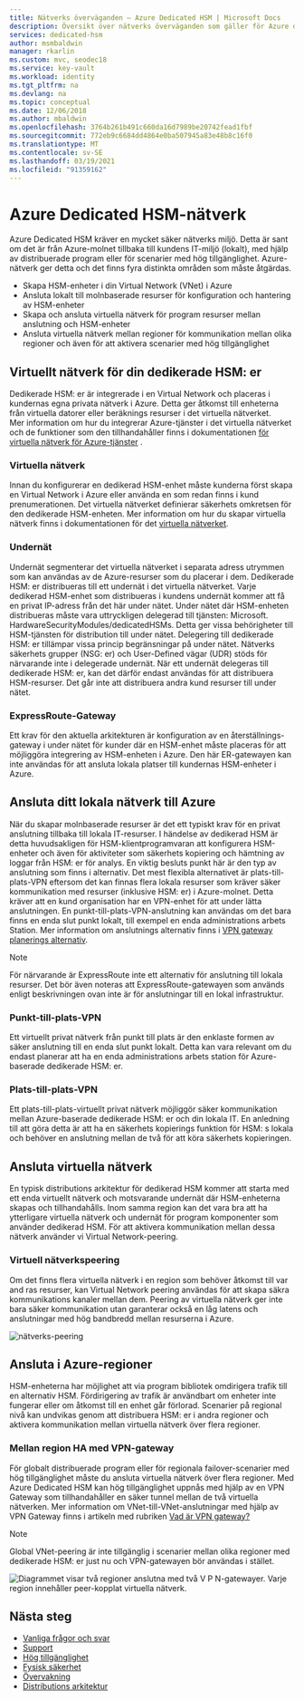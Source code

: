 ```yaml
---
title: Nätverks överväganden – Azure Dedicated HSM | Microsoft Docs
description: Översikt över nätverks överväganden som gäller för Azure dedikerade HSM-distributioner
services: dedicated-hsm
author: msmbaldwin
manager: rkarlin
ms.custom: mvc, seodec18
ms.service: key-vault
ms.workload: identity
ms.tgt_pltfrm: na
ms.devlang: na
ms.topic: conceptual
ms.date: 12/06/2018
ms.author: mbaldwin
ms.openlocfilehash: 3764b261b491c660da16d7989be20742fead1fbf
ms.sourcegitcommit: 772eb9c6684dd4864e0ba507945a83e48b8c16f0
ms.translationtype: MT
ms.contentlocale: sv-SE
ms.lasthandoff: 03/19/2021
ms.locfileid: "91359162"
---
```

# <a name="azure-dedicated-hsm-networking"></a>Azure Dedicated HSM-nätverk

Azure Dedicated HSM kräver en mycket säker nätverks miljö. Detta är sant om det är från Azure-molnet tillbaka till kundens IT-miljö (lokalt), med hjälp av distribuerade program eller för scenarier med hög tillgänglighet. Azure-nätverk ger detta och det finns fyra distinkta områden som måste åtgärdas.

- Skapa HSM-enheter i din Virtual Network (VNet) i Azure
- Ansluta lokalt till molnbaserade resurser för konfiguration och hantering av HSM-enheter
- Skapa och ansluta virtuella nätverk för program resurser mellan anslutning och HSM-enheter
- Ansluta virtuella nätverk mellan regioner för kommunikation mellan olika regioner och även för att aktivera scenarier med hög tillgänglighet

## <a name="virtual-network-for-your-dedicated-hsms"></a>Virtuellt nätverk för din dedikerade HSM: er

Dedikerade HSM: er är integrerade i en Virtual Network och placeras i kundernas egna privata nätverk i Azure. Detta ger åtkomst till enheterna från virtuella datorer eller beräknings resurser i det virtuella nätverket.  
Mer information om hur du integrerar Azure-tjänster i det virtuella nätverket och de funktioner som den tillhandahåller finns i dokumentationen [för virtuella nätverk för Azure-tjänster](../virtual-network/virtual-network-for-azure-services.md) .

### <a name="virtual-networks"></a>Virtuella nätverk

Innan du konfigurerar en dedikerad HSM-enhet måste kunderna först skapa en Virtual Network i Azure eller använda en som redan finns i kund prenumerationen. Det virtuella nätverket definierar säkerhets omkretsen för den dedikerade HSM-enheten. Mer information om hur du skapar virtuella nätverk finns i dokumentationen för det [virtuella nätverket](../virtual-network/virtual-networks-overview.md).

### <a name="subnets"></a>Undernät

Undernät segmenterar det virtuella nätverket i separata adress utrymmen som kan användas av de Azure-resurser som du placerar i dem. Dedikerade HSM: er distribueras till ett undernät i det virtuella nätverket. Varje dedikerad HSM-enhet som distribueras i kundens undernät kommer att få en privat IP-adress från det här under nätet. Under nätet där HSM-enheten distribueras måste vara uttryckligen delegerad till tjänsten: Microsoft. HardwareSecurityModules/dedicatedHSMs. Detta ger vissa behörigheter till HSM-tjänsten för distribution till under nätet. Delegering till dedikerade HSM: er tillämpar vissa princip begränsningar på under nätet. Nätverks säkerhets grupper (NSG: er) och User-Defined vägar (UDR) stöds för närvarande inte i delegerade undernät. När ett undernät delegeras till dedikerade HSM: er, kan det därför endast användas för att distribuera HSM-resurser. Det går inte att distribuera andra kund resurser till under nätet.


### <a name="expressroute-gateway"></a>ExpressRoute-Gateway

Ett krav för den aktuella arkitekturen är konfiguration av en återställnings-gateway i under nätet för kunder där en HSM-enhet måste placeras för att möjliggöra integrering av HSM-enheten i Azure. Den här ER-gatewayen kan inte användas för att ansluta lokala platser till kundernas HSM-enheter i Azure.

## <a name="connecting-your-on-premises-it-to-azure"></a>Ansluta ditt lokala nätverk till Azure

När du skapar molnbaserade resurser är det ett typiskt krav för en privat anslutning tillbaka till lokala IT-resurser. I händelse av dedikerad HSM är detta huvudsakligen för HSM-klientprogramvaran att konfigurera HSM-enheter och även för aktiviteter som säkerhets kopiering och hämtning av loggar från HSM: er för analys. En viktig besluts punkt här är den typ av anslutning som finns i alternativ.  Det mest flexibla alternativet är plats-till-plats-VPN eftersom det kan finnas flera lokala resurser som kräver säker kommunikation med resurser (inklusive HSM: er) i Azure-molnet. Detta kräver att en kund organisation har en VPN-enhet för att under lätta anslutningen. En punkt-till-plats-VPN-anslutning kan användas om det bara finns en enda slut punkt lokalt, till exempel en enda administrations arbets Station.
Mer information om anslutnings alternativ finns i [VPN gateway planerings alternativ](../vpn-gateway/vpn-gateway-about-vpngateways.md?toc=%2fazure%2fvirtual-network%2ftoc.json#planningtable).

> [!NOTE]
> För närvarande är ExpressRoute inte ett alternativ för anslutning till lokala resurser. Det bör även noteras att ExpressRoute-gatewayen som används enligt beskrivningen ovan inte är för anslutningar till en lokal infrastruktur.

### <a name="point-to-site-vpn"></a>Punkt-till-plats-VPN

Ett virtuellt privat nätverk från punkt till plats är den enklaste formen av säker anslutning till en enda slut punkt lokalt. Detta kan vara relevant om du endast planerar att ha en enda administrations arbets station för Azure-baserade dedikerade HSM: er.

### <a name="site-to-site-vpn"></a>Plats-till-plats-VPN

Ett plats-till-plats-virtuellt privat nätverk möjliggör säker kommunikation mellan Azure-baserade dedikerade HSM: er och din lokala IT. En anledning till att göra detta är att ha en säkerhets kopierings funktion för HSM: s lokala och behöver en anslutning mellan de två för att köra säkerhets kopieringen.

## <a name="connecting-virtual-networks"></a>Ansluta virtuella nätverk

En typisk distributions arkitektur för dedikerad HSM kommer att starta med ett enda virtuellt nätverk och motsvarande undernät där HSM-enheterna skapas och tillhandahålls. Inom samma region kan det vara bra att ha ytterligare virtuella nätverk och undernät för program komponenter som använder dedikerad HSM. För att aktivera kommunikation mellan dessa nätverk använder vi Virtual Network-peering.

### <a name="virtual-network-peering"></a>Virtuell nätverkspeering

Om det finns flera virtuella nätverk i en region som behöver åtkomst till var and ras resurser, kan Virtual Network peering användas för att skapa säkra kommunikations kanaler mellan dem.  Peering av virtuella nätverk ger inte bara säker kommunikation utan garanterar också en låg latens och anslutningar med hög bandbredd mellan resurserna i Azure.

![nätverks-peering](media/networking/peering.png)

## <a name="connecting-across-azure-regions"></a>Ansluta i Azure-regioner

HSM-enheterna har möjlighet att via program bibliotek omdirigera trafik till en alternativ HSM. Fördirigering av trafik är användbart om enheter inte fungerar eller om åtkomst till en enhet går förlorad. Scenarier på regional nivå kan undvikas genom att distribuera HSM: er i andra regioner och aktivera kommunikation mellan virtuella nätverk över flera regioner.

### <a name="cross-region-ha-using-vpn-gateway"></a>Mellan region HA med VPN-gateway

För globalt distribuerade program eller för regionala failover-scenarier med hög tillgänglighet måste du ansluta virtuella nätverk över flera regioner. Med Azure Dedicated HSM kan hög tillgänglighet uppnås med hjälp av en VPN Gateway som tillhandahåller en säker tunnel mellan de två virtuella nätverken. Mer information om VNet-till-VNet-anslutningar med hjälp av VPN Gateway finns i artikeln med rubriken [Vad är VPN gateway?](../vpn-gateway/design.md#V2V)

> [!NOTE]
> Global VNet-peering är inte tillgänglig i scenarier mellan olika regioner med dedikerade HSM: er just nu och VPN-gatewayen bör användas i stället. 

![Diagrammet visar två regioner anslutna med två V P N-gatewayer. Varje region innehåller peer-kopplat virtuella nätverk.](media/networking/global-vnet.png)

## <a name="next-steps"></a>Nästa steg

- [Vanliga frågor och svar](faq.md)
- [Support](supportability.md)
- [Hög tillgänglighet](high-availability.md)
- [Fysisk säkerhet](physical-security.md)
- [Övervakning](monitoring.md)
- [Distributions arkitektur](deployment-architecture.md)